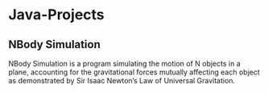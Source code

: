 # Java-Projects

## NBody Simulation
NBody Simulation is a program simulating the motion of N objects in a plane, accounting for the gravitational forces mutually affecting each object as demonstrated by Sir Isaac Newton’s Law of Universal Gravitation.

